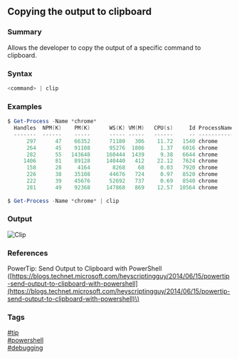 ## Copying the output to clipboard

### Summary
Allows the developer to copy the output of a specific command to clipboard.

### Syntax
```powershell
<command> | clip
```

### Examples
```powershell
$ Get-Process -Name *chrome*
  Handles  NPM(K)    PM(K)      WS(K) VM(M)   CPU(s)     Id ProcessName                                                  
  -------  ------    -----      ----- -----   ------     -- -----------                                                  
      297      47    66352      71180   306    11.72   1540 chrome                                                       
      264      45    91108      95276  1806     1.37   6016 chrome                                                       
      282      55   143648     160444  1439     9.38   6644 chrome                                                       
     1406      81    89128     140440   412    22.12   7624 chrome                                                       
      158      28     4164       8268    68     0.03   7920 chrome                                                       
      226      38    35108      44676   724     0.97   8520 chrome                                                       
      222      39    45676      52692   737     0.69   8540 chrome                                                       
      281      49    92368     147868   869    12.57  10564 chrome    
	  
$ Get-Process -Name *chrome* | clip
```

### Output
![Clip](https://cloud.githubusercontent.com/assets/19519411/18633182/9c5bc564-7e40-11e6-834b-185e74112b6b.PNG)

### References
PowerTip: Send Output to Clipboard with PowerShell \([https://blogs.technet.microsoft.com/heyscriptingguy/2014/06/15/powertip-send-output-to-clipboard-with-powershell](https://blogs.technet.microsoft.com/heyscriptingguy/2014/06/15/powertip-send-output-to-clipboard-with-powershell)\)

### Tags
[#tip](../../tips.md)  
[#powershell](../powershell.md)  
[#debugging](debugging.md)
	